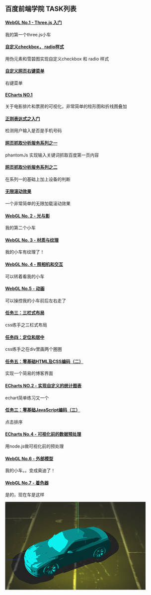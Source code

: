 ## 百度前端学院 TASK列表

#### [WebGL No.1 - Three.js 入门](https://cloudsere.github.io/task001_webgl/)

我的第一个three.js小车



#### [自定义checkbox， radio样式](https://cloudsere.github.io/task002_checkboxStyle/)

用伪元素和雪碧图实现自定义checkbox 和 radio 样式



#### [自定义网页右键菜单](https://cloudsere.github.io/task003_menu/)

右键菜单



#### [ECharts NO.1 ](https://cloudsere.github.io/task005_simpleEchart/)

关于电影排片和票房的可视化，非常简单的柱形图和折线图叠加



#### [正则表达式之入门](https://cloudsere.github.io/task004_reg/)

检测用户输入是否是手机号码



#### [网页抓取分析服务系列之一](https://github.com/cloudsere/task006_phantomjs)

phantomJs 实现输入关键词抓取百度第一页内容



#### [网页抓取分析服务系列之二](https://github.com/cloudsere/task007_phantomjs)

在系列一的基础上加上设备的判断



#### [无限滚动效果](https://cloudsere.github.io/task008_infinitescroll/)

一个非常简单的无限加载滚动效果 



#### [WebGL No. 2 - 光与影](https://cloudsere.github.io/ife-task-gallery/task009/index.html)

我的第二个小车



#### [WebGL No. 3 - 材质与纹理](https://cloudsere.github.io/ife-task-gallery/task010/index.html)

我的小车有纹理了！



#### [WebGL No. 4 - 照相机和交互](https://cloudsere.github.io/ife-task-gallery/task011/index.html)

可以转着看我的小车



#### [WebGL No.5 - 动画](https://cloudsere.github.io/ife-task-gallery/task012/index.html)

可以操控我的小车前后左右走了



#### [任务三：三栏式布局](https://cloudsere.github.io/ife-task-gallery/task013/index.html)

css练手之三栏式布局



#### [任务四：定位和居中](https://cloudsere.github.io/ife-task-gallery/task014/index.html)

css练手之在div里画两个圈圈



#### [任务五：零基础HTML及CSS编码（二）](https://cloudsere.github.io/ife-task-gallery/task015/index.html)

实现一个简易的博客界面



#### [ECharts NO.2 - 实现自定义的统计图表](https://cloudsere.github.io/ife-task-gallery/task017/index.html)

echart简单练习又一个



#### [任务三：零基础JavaScript编码（三）](https://cloudsere.github.io/ife-task-gallery/task019/index.html)

点击排序



#### [ECharts No.4 - 可视化前的数据预处理](https://cloudsere.github.io/ife-task-gallery/task018/index.html)

用node.js做可视化前的预处理



#### [WebGL No.6 - 外部模型](https://cloudsere.github.io/ife-task-gallery/task021-ObjectLoader/index.html)

我的小车。。变成奥迪了！



#### [WebGL No.7 - 着色器](https://cloudsere.github.io/ife-task-gallery/task022-ShaderMaterial/index.html)

是的，现在车是这样

![car](img/car.png)
